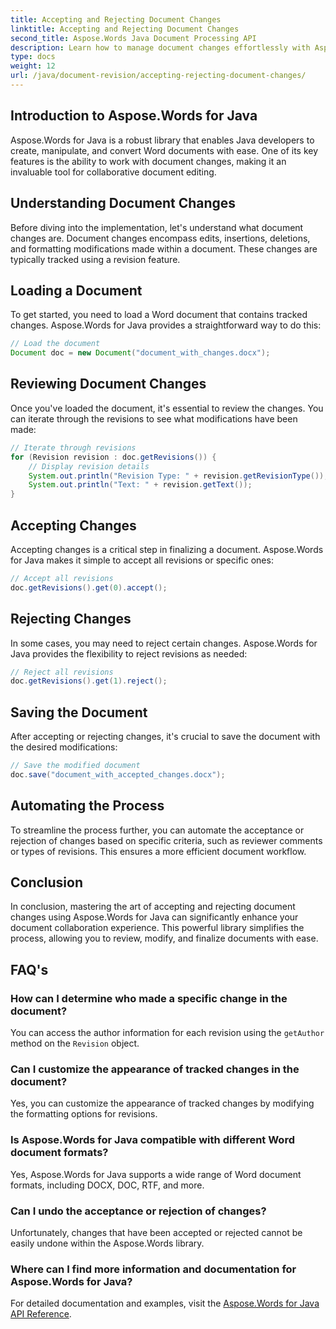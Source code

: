 ```yaml
---
title: Accepting and Rejecting Document Changes
linktitle: Accepting and Rejecting Document Changes
second_title: Aspose.Words Java Document Processing API
description: Learn how to manage document changes effortlessly with Aspose.Words for Java. Accept and reject revisions seamlessly.
type: docs
weight: 12
url: /java/document-revision/accepting-rejecting-document-changes/
---
```


## Introduction to Aspose.Words for Java

Aspose.Words for Java is a robust library that enables Java developers to create, manipulate, and convert Word documents with ease. One of its key features is the ability to work with document changes, making it an invaluable tool for collaborative document editing.

## Understanding Document Changes

Before diving into the implementation, let's understand what document changes are. Document changes encompass edits, insertions, deletions, and formatting modifications made within a document. These changes are typically tracked using a revision feature.

## Loading a Document

To get started, you need to load a Word document that contains tracked changes. Aspose.Words for Java provides a straightforward way to do this:

```java
// Load the document
Document doc = new Document("document_with_changes.docx");
```

## Reviewing Document Changes

Once you've loaded the document, it's essential to review the changes. You can iterate through the revisions to see what modifications have been made:

```java
// Iterate through revisions
for (Revision revision : doc.getRevisions()) {
    // Display revision details
    System.out.println("Revision Type: " + revision.getRevisionType());
    System.out.println("Text: " + revision.getText());
}
```

## Accepting Changes

Accepting changes is a critical step in finalizing a document. Aspose.Words for Java makes it simple to accept all revisions or specific ones:

```java
// Accept all revisions
doc.getRevisions().get(0).accept();
```

## Rejecting Changes

In some cases, you may need to reject certain changes. Aspose.Words for Java provides the flexibility to reject revisions as needed:

```java
// Reject all revisions
doc.getRevisions().get(1).reject();
```

## Saving the Document

After accepting or rejecting changes, it's crucial to save the document with the desired modifications:

```java
// Save the modified document
doc.save("document_with_accepted_changes.docx");
```

## Automating the Process

To streamline the process further, you can automate the acceptance or rejection of changes based on specific criteria, such as reviewer comments or types of revisions. This ensures a more efficient document workflow.

## Conclusion

In conclusion, mastering the art of accepting and rejecting document changes using Aspose.Words for Java can significantly enhance your document collaboration experience. This powerful library simplifies the process, allowing you to review, modify, and finalize documents with ease.

## FAQ's

### How can I determine who made a specific change in the document?

You can access the author information for each revision using the `getAuthor` method on the `Revision` object.

### Can I customize the appearance of tracked changes in the document?

Yes, you can customize the appearance of tracked changes by modifying the formatting options for revisions.

### Is Aspose.Words for Java compatible with different Word document formats?

Yes, Aspose.Words for Java supports a wide range of Word document formats, including DOCX, DOC, RTF, and more.

### Can I undo the acceptance or rejection of changes?

Unfortunately, changes that have been accepted or rejected cannot be easily undone within the Aspose.Words library.

### Where can I find more information and documentation for Aspose.Words for Java?

For detailed documentation and examples, visit the [Aspose.Words for Java API Reference](https://reference.aspose.com/words/java/).
